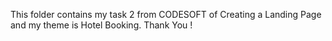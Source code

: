 This folder contains my task 2 from CODESOFT of Creating a Landing Page and my theme is Hotel Booking.
Thank You !